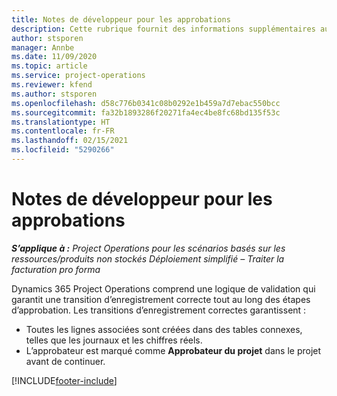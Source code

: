 ```yaml
---
title: Notes de développeur pour les approbations
description: Cette rubrique fournit des informations supplémentaires aux développeurs sur l’utilisation des approbations.
author: stsporen
manager: Annbe
ms.date: 11/09/2020
ms.topic: article
ms.service: project-operations
ms.reviewer: kfend
ms.author: stsporen
ms.openlocfilehash: d58c776b0341c08b0292e1b459a7d7ebac550bcc
ms.sourcegitcommit: fa32b1893286f20271fa4ec4be8fc68bd135f53c
ms.translationtype: HT
ms.contentlocale: fr-FR
ms.lasthandoff: 02/15/2021
ms.locfileid: "5290266"
---
```

# <a name="developer-notes-for-approvals"></a>Notes de développeur pour les approbations

_**S’applique à :** Project Operations pour les scénarios basés sur les ressources/produits non stockés Déploiement simplifié – Traiter la facturation pro forma_

Dynamics 365 Project Operations comprend une logique de validation qui garantit une transition d’enregistrement correcte tout au long des étapes d’approbation. Les transitions d’enregistrement correctes garantissent : 

  - Toutes les lignes associées sont créées dans des tables connexes, telles que les journaux et les chiffres réels.
  - L’approbateur est marqué comme **Approbateur du projet** dans le projet avant de continuer.


[!INCLUDE[footer-include](../includes/footer-banner.md)]